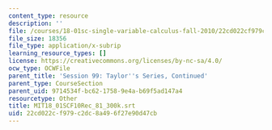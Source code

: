 ```yaml
---
content_type: resource
description: ''
file: /courses/18-01sc-single-variable-calculus-fall-2010/22cd022cf979c2dc8a496f27e90d47cb_MIT18_01SCF10Rec_81_300k.srt
file_size: 18356
file_type: application/x-subrip
learning_resource_types: []
license: https://creativecommons.org/licenses/by-nc-sa/4.0/
ocw_type: OCWFile
parent_title: 'Session 99: Taylor''s Series, Continued'
parent_type: CourseSection
parent_uid: 9714534f-bc62-1758-9e4a-b69f5ad147a4
resourcetype: Other
title: MIT18_01SCF10Rec_81_300k.srt
uid: 22cd022c-f979-c2dc-8a49-6f27e90d47cb
---
```

